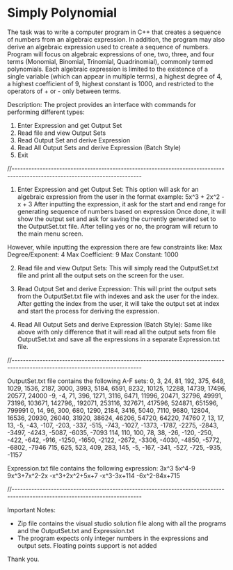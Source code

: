 # Simply Polynomial
The task was to write a computer program in C++ that creates a sequence of numbers from an algebraic expression. In addition, the program may also derive an algebraic expression used to create a sequence of numbers. Program will focus
on algebraic expressions of one, two, three, and four terms (Monomial, Binomial, Trinomial, Quadrinomial), commonly termed polynomials. 
Each algebraic expression is limited to the existence of a single variable (which can appear in multiple terms), a highest degree of 4, a highest coefficient of 9, highest constant is 1000, and restricted to the operators of + or - only between terms.

Description:
The project provides an interface with commands for performing different types:

1. Enter Expression and get Output Set
2. Read file and view Output Sets
3. Read Output Set and derive Expression
4. Read All Output Sets and derive Expression (Batch Style)
5. Exit

//----------------------------------------------------------------------------------------------------------------------------

1. Enter Expression and get Output Set:
This option will ask for an algebraic expression from the user in the format example: 5x^3 + 2x^2 - x + 3
After inputting the expression, it ask for the start and end range for generating sequence of numbers based on expression
Once done, it will show the output set and ask for saving the currently generated set to the OutputSet.txt file.
After telling yes or no, the program will return to the main menu screen.

However, while inputting the expression there are few constraints like:
Max Degree/Exponent: 4
Max Coefficient: 9
Max Constant: 1000

2. Read file and view Output Sets:
This will simply read the OutputSet.txt file and print all the output sets on the screen for the user.

3. Read Output Set and derive Expression:
This will print the output sets from the OutputSet.txt file with indexes and ask the user for the index.
After getting the index from the user, it will take the output set at index and start the process for deriving the expression.

4. Read All Output Sets and derive Expression (Batch Style):
Same like above with only difference that it will read all the output sets from file OutputSet.txt and save all the expressions in a separate Expression.txt file.

//----------------------------------------------------------------------------------------------------------------------------

OutputSet.txt file contains the following A-F sets:
0, 3, 24, 81, 192, 375, 648, 1029, 1536, 2187, 3000, 3993, 5184, 6591, 8232, 10125, 12288, 14739, 17496, 20577, 24000
-9, -4, 71, 396, 1271, 3116, 6471, 11996, 20471, 32796, 49991, 73196, 103671, 142796,, 192071, 253116, 327671, 417596, 524871, 651596, 799991
0, 14, 96, 300, 680, 1290, 2184, 3416, 5040, 7110, 9680, 12804, 16536, 20930, 26040, 31920, 38624, 46206, 54720, 64220, 74760
7, 13, 17, 13, -5, -43, -107, -203, -337, -515, -743, -1027, -1373, -1787, -2275, -2843, -3497, -4243, -5087, -6035, -7093
114, 110, 100, 78, 38, -26, -120, -250, -422, -642, -916, -1250, -1650, -2122, -2672, -3306, -4030, -4850, -5772, -6802, -7946
715, 625, 523, 409, 283, 145, -5, -167, -341, -527, -725, -935, -1157

Expression.txt file contains the following expression:
3x^3
5x^4-9
9x^3+7x^2-2x
-x^3+2x^2+5x+7
-x^3-3x+114
-6x^2-84x+715

//----------------------------------------------------------------------------------------------------------------------------

Important Notes:
- Zip file contains the visual studio solution file along with all the programs and the OutputSet.txt and Expression.txt
- The program expects only integer numbers in the expressions and output sets. Floating points support is not added

Thank you.
